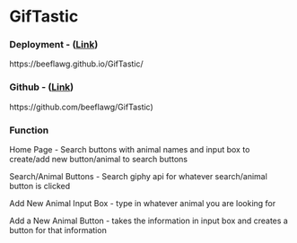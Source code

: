 # GifTastic

### Deployment - ([Link](https://beeflawg.github.io/GifTastic/))
https:<i></i>//beeflawg.github.<i></i>io/GifTastic/

### Github - ([Link](https://github.com/beeflawg/GifTastic))
https:<i></i>//github.<i></i>com/beeflawg/GifTastic)

### Function
Home Page - Search buttons with animal names and input box to create/add new button/animal to search buttons

Search/Animal Buttons - Search giphy api for whatever search/animal button is clicked

Add New Animal Input Box - type in whatever animal you are looking for

Add a New Animal Button - takes the information in input box and creates a button for that information